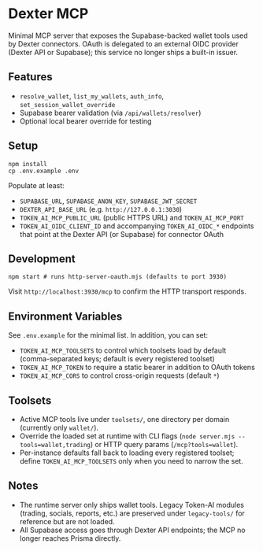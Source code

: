 # Dexter MCP

Minimal MCP server that exposes the Supabase-backed wallet tools used by Dexter connectors. OAuth is delegated to an external OIDC provider (Dexter API or Supabase); this service no longer ships a built-in issuer.

## Features
- `resolve_wallet`, `list_my_wallets`, `auth_info`, `set_session_wallet_override`
- Supabase bearer validation (via `/api/wallets/resolver`)
- Optional local bearer override for testing

## Setup
```
npm install
cp .env.example .env
```
Populate at least:
- `SUPABASE_URL`, `SUPABASE_ANON_KEY`, `SUPABASE_JWT_SECRET`
- `DEXTER_API_BASE_URL` (e.g. `http://127.0.0.1:3030`)
- `TOKEN_AI_MCP_PUBLIC_URL` (public HTTPS URL) and `TOKEN_AI_MCP_PORT`
- `TOKEN_AI_OIDC_CLIENT_ID` and accompanying `TOKEN_AI_OIDC_*` endpoints that point at the Dexter API (or Supabase) for connector OAuth

## Development
```
npm start # runs http-server-oauth.mjs (defaults to port 3930)
```
Visit `http://localhost:3930/mcp` to confirm the HTTP transport responds.

## Environment Variables
See `.env.example` for the minimal list. In addition, you can set:
- `TOKEN_AI_MCP_TOOLSETS` to control which toolsets load by default (comma-separated keys; default is every registered toolset)
- `TOKEN_AI_MCP_TOKEN` to require a static bearer in addition to OAuth tokens
- `TOKEN_AI_MCP_CORS` to control cross-origin requests (default `*`)

## Toolsets
- Active MCP tools live under `toolsets/`, one directory per domain (currently only `wallet/`).
- Override the loaded set at runtime with CLI flags (`node server.mjs --tools=wallet,trading`) or HTTP query params (`/mcp?tools=wallet`).
- Per-instance defaults fall back to loading every registered toolset; define `TOKEN_AI_MCP_TOOLSETS` only when you need to narrow the set.

## Notes
- The runtime server only ships wallet tools. Legacy Token-AI modules (trading, socials, reports, etc.) are preserved under `legacy-tools/` for reference but are not loaded.
- All Supabase access goes through Dexter API endpoints; the MCP no longer reaches Prisma directly.
